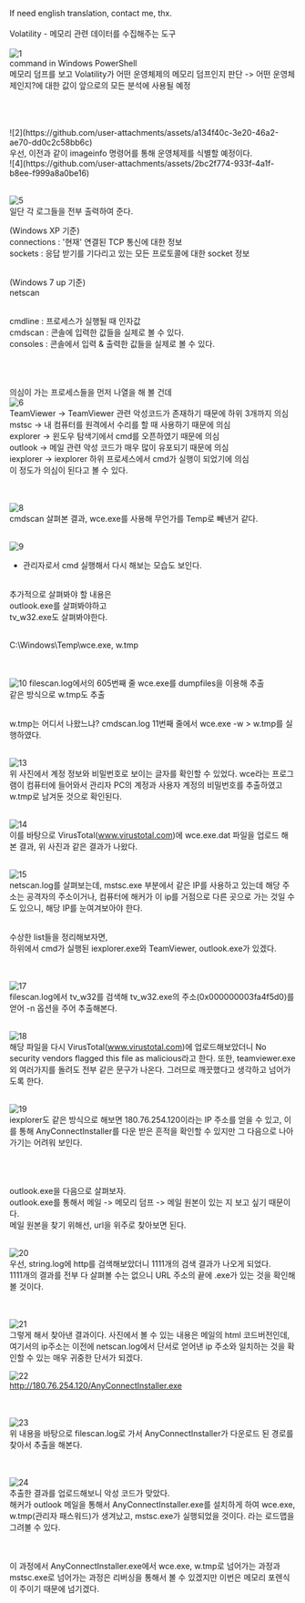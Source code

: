 If need english translation, contact me, thx.<br><br> 
  Volatility - 메모리 관련 데이터를 수집해주는 도구<br><br>
![1](https://github.com/user-attachments/assets/28f69dbf-46ca-4d68-a9f3-8b42185baa13)<br>
command in Windows PowerShell<br>
메모리 덤프를 보고 Volatility가 어떤 운영체제의 메모리 덤프인지 판단 -> 어떤 운영체제인지?에 대한 값이 앞으로의 모든 분석에 사용될 예정<br><br><br>


<br>
![2](https://github.com/user-attachments/assets/a134f40c-3e20-46a2-ae70-dd0c2c58bb6c)<br>
우선, 이전과 같이 imageinfo 명령어를 통해 운영체제를 식별할 예정이다.<br>
![4](https://github.com/user-attachments/assets/2bc2f774-933f-4a1f-b8ee-f999a8a0be16)
<br><br>


![5](https://github.com/user-attachments/assets/02abcbc0-4202-4d78-9991-6cfc3640c096)<br>
일단 각 로그들을 전부 출력하여 준다.<br>

(Windows XP 기준)<br>
connections : '현재' 연결된 TCP 통신에 대한 정보<br>
sockets : 응답 받기를 기다리고 있는 모든 프로토콜에 대한 socket 정보<br><br>

(Windows 7 up 기준)<br>
netscan<br><br>

cmdline : 프로세스가 실행될 때 인자값<br>
cmdscan : 콘솔에 입력한 값들을 실제로 볼 수 있다.<br>
consoles : 콘솔에서 입력 & 출력한 값들을 실제로 볼 수 있다.<br><br><br><br>

의심이 가는 프로세스들을 먼저 나열을 해 볼 건데<br>
![6](https://github.com/user-attachments/assets/4da0ffed-91e1-41a7-a78e-baf10ac8a46b)<br>
TeamViewer -> TeamViewer 관련 악성코드가 존재하기 때문에 하위 3개까지 의심<br>
mstsc -> 내 컴퓨터를 원격에서 수리를 할 때 사용하기 때문에 의심<br>
explorer -> 윈도우 탐색기에서 cmd를 오픈하였기 때문에 의심<br>
outlook -> 메일 관련 악성 코드가 매우 많이 유포되기 때문에 의심<br>
iexplorer -> iexplorer 하위 프로세스에서 cmd가 실행이 되었기에 의심<br>
이 정도가 의심이 된다고 볼 수 있다.<br><br><br>

![8](https://github.com/user-attachments/assets/c79cc436-7b40-4fd8-b7d7-f4cbbaa32b91)<br>
cmdscan 살펴본 결과, wce.exe를 사용해 무언가를 Temp로 빼낸거 같다.<br><br>

![9](https://github.com/user-attachments/assets/45f0bf93-22b5-4c50-8bc3-0b797bd8409e)<br>
+ 관리자로서 cmd 실행해서 다시 해보는 모습도 보인다.<br><br>

추가적으로 살펴봐야 할 내용은<br>
outlook.exe를 살펴봐야하고<br>
tv_w32.exe도 살펴봐야한다.<br><br>

C:\Windows\Temp\wce.exe, w.tmp<br><br><br>

![10](https://github.com/user-attachments/assets/0007722d-f5e2-47c8-b8ba-b7b11a7620a6)
filescan.log에서의 605번째 줄 wce.exe를 dumpfiles을 이용해 추출<br>
같은 방식으로 w.tmp도 추출<br><br>

w.tmp는 어디서 나왔느냐? cmdscan.log 11번째 줄에서 wce.exe -w > w.tmp를 실행하였다.<br><br>

![13](https://github.com/user-attachments/assets/5c88dfc9-515e-474e-a285-3656123a0aca)<br>
위 사진에서 계정 정보와 비밀번호로 보이는 글자를 확인할 수 있었다. wce라는 프로그램이 컴퓨터에 들어와서 관리자 PC의 계정과 사용자 계정의 비밀번호를 추출하였고 w.tmp로 남겨둔 것으로 확인된다.<br><br>

![14](https://github.com/user-attachments/assets/5013b53c-625a-43e6-9919-d037d7401b2c)<br>
이를 바탕으로 VirusTotal(www.virustotal.com)에 wce.exe.dat 파일을 업로드 해 본 결과,
위 사진과 같은 결과가 나왔다.<br><br>


![15](https://github.com/user-attachments/assets/12af3b20-684b-4eda-93a9-1e9466dddde2)<br>
netscan.log를 살펴보는데, mstsc.exe 부분에서 같은 IP를 사용하고 있는데 해당 주소는 공격자의 주소이거나, 컴퓨터에 해커가 이 ip를 거점으로 다른 곳으로 가는 것일 수도 있으니, 해당 IP를 눈여겨보아야 한다.<br><br>

수상한 list들을 정리해보자면,<br>
하위에서 cmd가 실행된 iexplorer.exe와 TeamViewer, outlook.exe가 있겠다.<br><br><br>


![17](https://github.com/user-attachments/assets/8389db98-2fe3-47d1-928c-e5a6e3a21b6a)<br>
filescan.log에서 tv_w32를 검색해 tv_w32.exe의 주소(0x000000003fa4f5d0)를 얻어 -n 옵션을 주어 추출해본다.<br><br>


![18](https://github.com/user-attachments/assets/9d1ea631-5e79-4d28-ac2d-72fd07604e30)<br>
해당 파일을 다시 VirusTotal(www.virustotal.com)에 업로드해보았더니 No security vendors flagged this file as malicious라고 한다. 또한, teamviewer.exe 외 여러가지를 돌려도 전부 같은 문구가 나온다. 그러므로 깨끗했다고 생각하고 넘어가도록 한다.<br><br>

![19](https://github.com/user-attachments/assets/a5fe2387-d8b3-4f49-a5ca-8315b663c45c)<br>
iexplorer도 같은 방식으로 해보면 180.76.254.120이라는 IP 주소를 얻을 수 있고, 이를 통해 AnyConnectInstaller를 다운 받은 흔적을 확인할 수 있지만 그 다음으로 나아가기는 어려워 보인다. <br><br><br><br>


outlook.exe을 다음으로 살펴보자.<br>
outlook.exe를 통해서 메일 -> 메모리 덤프 -> 메일 원본이 있는 지 보고 싶기 때문이다.<br>
메일 원본을 찾기 위해선, url을 위주로 찾아보면 된다.<br><br>

![20](https://github.com/user-attachments/assets/ede6246e-9ae2-4111-9f30-7c495030bfbf)<br>
우선, string.log에 http를 검색해보았더니 1111개의 검색 결과가 나오게 되었다.<br>
1111개의 결과를 전부 다 살펴볼 수는 없으니 URL 주소의 끝에 .exe가 있는 것을 확인해 볼 것이다.<br><br><br>


![21](https://github.com/user-attachments/assets/a60b96af-81fd-404f-969d-2cd5ef9b1e45)<br>
그렇게 해서 찾아낸 결과이다. 사진에서 볼 수 있는 내용은 메일의 html 코드버전인데, 여기서의 ip주소는 이전에 netscan.log에서 단서로 얻어낸 ip 주소와 일치하는 것을 확인할 수 있는 매우 귀중한 단서가 되겠다.<br>


![22](https://github.com/user-attachments/assets/c399c856-71cf-408f-bcd2-4595a4155cae)<br>
http://180.76.254.120/AnyConnectInstaller.exe<br><br><br>


![23](https://github.com/user-attachments/assets/2ef26736-ba0a-490c-9535-e87fe7fe2694)<br>
위 내용을 바탕으로 filescan.log로 가서 AnyConnectInstaller가 다운로드 된 경로를 찾아서 추출을 해본다.<br><br><br>


![24](https://github.com/user-attachments/assets/3fa948e3-28be-49e5-a23f-30214f40bb12)<br>
추출한 결과를 업로드해보니 악성 코드가 맞았다.<br>
해커가 outlook 메일을 통해서 AnyConnectInstaller.exe를 설치하게 하여 wce.exe, w.tmp(관리자 패스워드)가 생겨났고, mstsc.exe가 실행되었을 것이다. 라는 로드맵을 그려볼 수 있다.<br><br><br>

이 과정에서 AnyConnectInstaller.exe에서 wce.exe, w.tmp로 넘어가는 과정과 mstsc.exe로 넘어가는 과정은 리버싱을 통해서 볼 수 있겠지만 이번은 메모리 포렌식이 주이기 때문에 넘기겠다.<br>
























